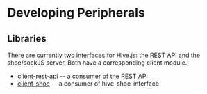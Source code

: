 # Developing Peripherals

## Libraries
There are currently two interfaces for Hive.js: the REST API and the shoe/sockJS server. Both have a corresponding client module.
 * [client-rest-api](https://github.com/hivejs/hive-client-rest-api) -- a consumer of the REST API
 * [client-shoe](https://github.com/hivejs/hive-client-shoe) -- a consumer of hive-shoe-interface